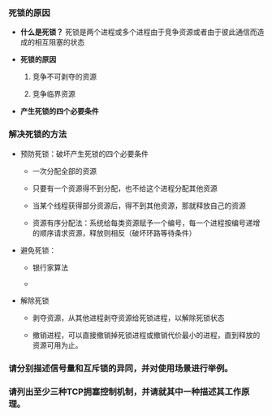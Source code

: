### 死锁的原因

- **什么是死锁？**
    死锁是两个进程或多个进程由于竞争资源或者由于彼此通信而造成的相互阻塞的状态

- **死锁的原因**
    1. 竞争不可剥夺的资源

    2. 竞争临界资源    

- **产生死锁的四个必要条件**

### 解决死锁的方法

- 预防死锁：破坏产生死锁的四个必要条件

    - 一次分配全部的资源

    - 只要有一个资源得不到分配，也不给这个进程分配其他资源

    - 当某个线程获得部分资源后，得不到其他资源，那就释放自己的资源

    - 资源有序分配法：系统给每类资源赋予一个编号，每一个进程按编号递增的顺序请求资源，释放则相反（破坏环路等待条件）

- 避免死锁：
    - 银行家算法

    - 

- 解除死锁
    - 剥夺资源，从其他进程剥夺资源给死锁进程，以解除死锁状态

    - 撤销进程，可以直接撤销掉死锁进程或撤销代价最小的进程，直到释放的资源可用为止。

### 请分别描述信号量和互斥锁的异同，并对使用场景进行举例。

### 请列出至少三种TCP拥塞控制机制，并请就其中一种描述其工作原理。